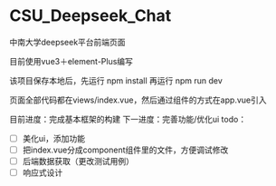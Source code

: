 # CSU_Deepseek_Chat
中南大学deepseek平台前端页面

目前使用vue3＋element-Plus编写

该项目保存本地后，先运行 npm install 再运行 npm run dev 

页面全部代码都在views/index.vue，然后通过组件的方式在app.vue引入

目前进度：完成基本框架的构建
下一进度：完善功能/优化ui
todo：
- [ ] 美化ui，添加功能
- [ ] 把index.vue分成component组件里的文件，方便调试修改
- [ ] 后端数据获取（更改测试用例）
- [ ] 响应式设计
